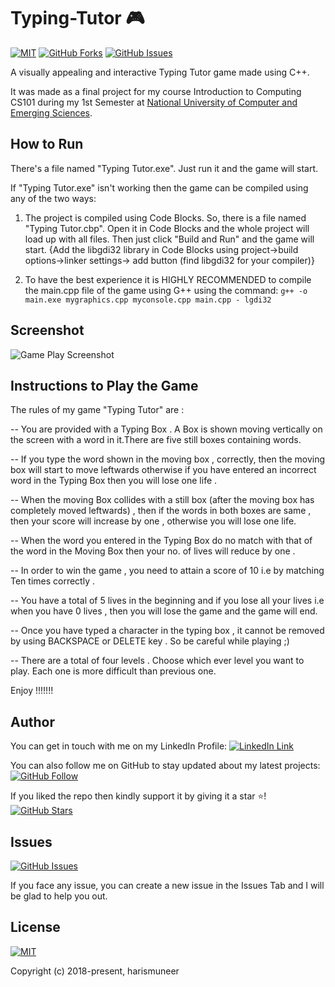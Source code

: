 
# Typing-Tutor  🎮 

[![MIT](https://img.shields.io/cocoapods/l/AFNetworking.svg?style=style&label=License&maxAge=2592000)](../master/LICENSE)
[![GitHub Forks](https://img.shields.io/github/forks/harismuneer/Typing-Tutor.svg?style=social&label=Fork&maxAge=2592000)](https://www.github.com/harismuneer/Typing-Tutor/fork)
[![GitHub Issues](https://img.shields.io/github/issues/harismuneer/Typing-Tutor.svg?style=flat&label=Issues&maxAge=2592000)](https://www.github.com/harismuneer/Typing-Tutor/issues)





A visually appealing and interactive Typing Tutor game made using C++. 

It was made as a final project for my course Introduction to Computing CS101 during my 1st Semester at [National University of Computer and Emerging Sciences](http://nu.edu.pk/).

## How to Run

There's a file named "Typing Tutor.exe". Just run it and the game will start.

If "Typing Tutor.exe" isn't working then the game can be compiled using any of the two ways:

1) The project is compiled using Code Blocks. So, there is a file named "Typing Tutor.cbp". Open it in Code Blocks and the whole project will load up with all files. Then just click "Build and Run" and the game will start. {Add the libgdi32 library in Code Blocks using project->build options->linker settings-> add button (find libgdi32 for your compiler)} 

2) To have the best experience it is HIGHLY RECOMMENDED to compile the main.cpp file of the game using G++
using the command:
 ```g++ -o main.exe mygraphics.cpp myconsole.cpp main.cpp - lgdi32```

## Screenshot
![Game Play Screenshot](../master/interface.png)

Instructions to Play the Game                      
-----------------------------
The rules of my game "Typing Tutor" are :

--  You are provided with a Typing Box . A Box is shown moving vertically on the screen with a
    word in it.There are five still boxes containing words.
 
--  If you type the word shown in the moving box , correctly, then the moving box will
    start to move leftwards otherwise if you have entered an incorrect word in the Typing
    Box then you will lose one life .
 
--  When the moving Box collides with a still box (after the moving box has completely
    moved leftwards) , then if the words in both boxes are same , then your score
    will increase by one , otherwise you will lose one life. 

--  When the word you entered in the Typing Box do no match with that of the word in the Moving Box
    then your no. of lives will reduce by one .    

--  In order to win the game , you need to attain a score of 10 i.e by matching
    Ten times correctly .

--  You have a total of 5 lives in the beginning and if you lose all your lives i.e when you have
    0 lives , then you will lose the game and the game will end.

--  Once you have typed a character in the typing box , it cannot be removed by using
    BACKSPACE or DELETE key . So be careful while playing ;)

--  There are a total of four levels . Choose which ever level you want to play. Each one is more difficult than previous one.

Enjoy !!!!!!!


## Author
You can get in touch with me on my LinkedIn Profile: [![LinkedIn Link](https://img.shields.io/badge/Connect-harismuneer-blue.svg?logo=linkedin&longCache=true&style=social&label=Connect
)](https://www.linkedin.com/in/harismuneer)

You can also follow me on GitHub to stay updated about my latest projects: [![GitHub Follow](https://img.shields.io/badge/Connect-harismuneer-blue.svg?logo=Github&longCache=true&style=social&label=Follow)](https://github.com/harismuneer)

If you liked the repo then kindly support it by giving it a star ⭐! [![GitHub Stars](https://img.shields.io/github/stars/harismuneer/Typing-Tutor.svg?style=social&label=Issues&maxAge=2592000)](https://www.github.com/harismuneer/Typing-Tutor/stargazers)

## Issues
[![GitHub Issues](https://img.shields.io/github/issues/harismuneer/Typing-Tutor.svg?style=flat&label=Issues&maxAge=2592000)](https://www.github.com/harismuneer/Typing-Tutor/issues)

If you face any issue, you can create a new issue in the Issues Tab and I will be glad to help you out.

## License
[![MIT](https://img.shields.io/dub/l/vibe-d.svg?style=style&label=License&maxAge=2592000)](../master/LICENSE)

Copyright (c) 2018-present, harismuneer




                                                          
